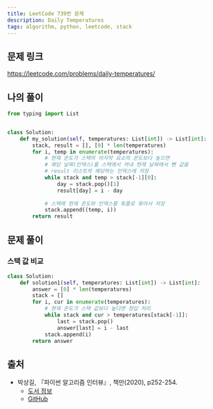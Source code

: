 ```yaml
---
title: LeetCode 739번 문제
description: Daily Temperatures
tags: algorithm, python, leetcode, stack
---
```


## 문제 링크

https://leetcode.com/problems/daily-temperatures/

## 나의 풀이

```python
from typing import List


class Solution:
    def my_solution(self, temperatures: List[int]) -> List[int]:
        stack, result = [], [0] * len(temperatures)
        for i, temp in enumerate(temperatures):
            # 현재 온도가 스택의 마지막 요소의 온도보다 높으면
            # 해당 날짜(인덱스)를 스택에서 꺼내 현재 날짜에서 뺀 값을
            # result 리스트의 해당하는 인덱스에 저장
            while stack and temp > stack[-1][0]:
                day = stack.pop()[1]
                result[day] = i - day
                
            # 스택에 현재 온도와 인덱스를 튜플로 묶어서 저장
            stack.append((temp, i))
        return result
```

## 문제 풀이

### 스택 값 비교

```python
class Solution:
    def solution1(self, temperatures: List[int]) -> List[int]:
        answer = [0] * len(temperatures)
        stack = []
        for i, cur in enumerate(temperatures):
            # 현재 온도가 스택 값보다 높다면 정답 처리
            while stack and cur > temperatures[stack[-1]]:
                last = stack.pop()
                answer[last] = i - last
            stack.append(i)
        return answer
```

## 출처

- 박상길, 『파이썬 알고리즘 인터뷰』, 책만(2020), p252-254.
  - [도서 정보](https://www.onlybook.co.kr/entry/algorithm-interview)
  - [GitHub](https://github.com/onlybooks/algorithm-interview)
